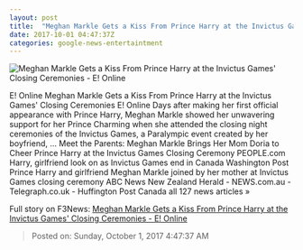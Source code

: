 ```yaml
---
layout: post
title:  "Meghan Markle Gets a Kiss From Prince Harry at the Invictus Games' Closing Ceremonies - E! Online"
date: 2017-10-01 04:47:37Z
categories: google-news-entertaintment
---
```


![Meghan Markle Gets a Kiss From Prince Harry at the Invictus Games' Closing Ceremonies - E! Online](http://akns-images.eonline.com/eol_images/Entire_Site/2017830/rs_600x600-170930193621-600.prince-harry-meghan-markle-invictus-closing.ct.093017.jpg?downsize=450:*&crop=450:350;left,top)

E! Online Meghan Markle Gets a Kiss From Prince Harry at the Invictus Games' Closing Ceremonies E! Online Days after making her first official appearance with Prince Harry, Meghan Markle showed her unwavering support for her Prince Charming when she attended the closing night ceremonies of the Invictus Games, a Paralympic event created by her boyfriend, ... Meet the Parents: Meghan Markle Brings Her Mom Doria to Cheer Prince Harry at the Invictus Games Closing Ceremony PEOPLE.com Harry, girlfriend look on as Invictus Games end in Canada Washington Post Prince Harry and girlfriend Meghan Markle joined by her mother at Invictus Games closing ceremony ABC News New Zealand Herald - NEWS.com.au - Telegraph.co.uk - Huffington Post Canada all 127 news articles »


Full story on F3News: [Meghan Markle Gets a Kiss From Prince Harry at the Invictus Games' Closing Ceremonies - E! Online](http://www.f3nws.com/n/KJXvjE)

> Posted on: Sunday, October 1, 2017 4:47:37 AM
